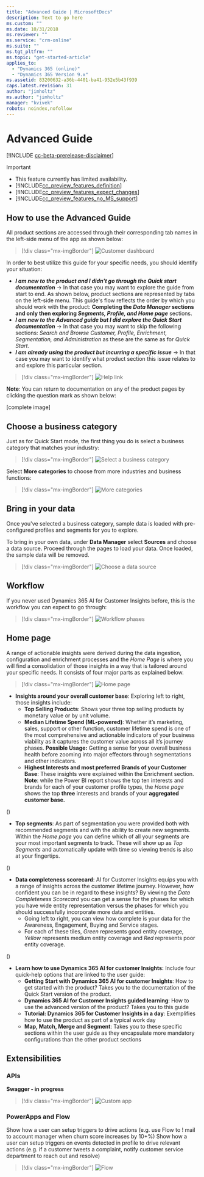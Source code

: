 ```yaml
---
title: "Advanced Guide | MicrosoftDocs"
description: Text to go here
ms.custom: ""
ms.date: 10/31/2018
ms.reviewer: ""
ms.service: "crm-online"
ms.suite: ""
ms.tgt_pltfrm: ""
ms.topic: "get-started-article"
applies_to: 
  - "Dynamics 365 (online)"
  - "Dynamics 365 Version 9.x"
ms.assetid: 83200632-a36b-4401-ba41-952e5b43f939
caps.latest.revision: 31
author: "jimholtz"
ms.author: "jimholtz"
manager: "kvivek"
robots: noindex,nofollow
---
```

# Advanced Guide

[!INCLUDE [cc-beta-prerelease-disclaimer](../includes/cc-beta-prerelease-disclaimer.md)]

> [!IMPORTANT]
> - This feature currently has limited availability.
> - [!INCLUDE[cc_preview_features_definition](../includes/cc-preview-features-definition.md)]  
> - [!INCLUDE[cc_preview_features_expect_changes](../includes/cc-preview-features-expect-changes.md)]  
> - [!INCLUDE[cc_preview_features_no_MS_support](../includes/cc-preview-features-no-ms-support.md)]  

## How to use the Advanced Guide
All product sections are accessed through their corresponding tab names in the left-side menu of the app as shown below:

> [!div class="mx-imgBorder"] 
> ![](media/customer-dashboard-full.png "Customer dashboard")

In order to best utilize this guide for your specific needs, you should identify your situation:
- ***I am new to the product and I didn't go through the Quick start documentation*** -> In that case you may want to explore the guide from start to end. As shown below, product sections are represented by tabs on the left-side menu. This guide's flow reflects the order by which you should work with the product: **Completing the *Data Manager* sections and only then exploring *Segments, Profile, and Home page*** sections.
- ***I am new to the Advanced guide but I did explore the Quick Start documentation*** -> In that case you may want to skip the following sections: *Search and Browse Customer, Profile, Enrichment, Segmentation, and Administration* as these are the same as for *Quick Start*.   
- ***I am already using the product but incurring a specific issue*** -> In that case you may want to identify what product section this issue relates to and explore this particular section. 

> [!div class="mx-imgBorder"] 
> ![](media/help-link.png "Help link")

**Note**: You can return to documentation on any of the product pages by clicking the question mark as shown below:

[complete image]

<!--
## Onboarding (for Administrators)
Currently missing (9/17)
-->

## Choose a business category
Just as for Quick Start mode, the first thing you do is select a business category that matches your industry:

> [!div class="mx-imgBorder"] 
> ![](media/choose-business-category720.png "Select a business category")

Select **More categories** to choose from more industries and business functions:

> [!div class="mx-imgBorder"] 
> ![](media/more-categories.png "More categories")

## Bring in your data
Once you've selected a business category, sample data is loaded with pre-configured profiles and segments for you to explore.

To bring in your own data, under **Data Manager** select **Sources** and choose a data source. Proceed through the pages to load your data. Once loaded, the sample data will be removed.

> [!div class="mx-imgBorder"] 
> ![](media/choose-data-source75.png "Choose a data source")

## Workflow
If you never used Dynamics 365 AI for Customer Insights before, this is the workflow you can expect to go through:

> [!div class="mx-imgBorder"] 
> ![](media/workflow720.png "Workflow phases")

## Home page
A range of actionable insights were derived during the data ingestion, configuration and enrichment processes and the *Home Page* is where you will find a consolidation of those insights in a way that is tailored around your specific needs. It consists of four major parts as explained below.

> [!div class="mx-imgBorder"] 
> ![](media/customers-dashboard780.png "Home page")

-	**Insights around your overall customer base**: Exploring left to right, those insights include: 
      - **Top Selling Products**: Shows your three top selling products by monetary value or by unit volume. 
      - **Median Lifetime Spend (ML-powered)**: Whether it’s marketing, sales, support or other function, customer lifetime spend is one of the most comprehensive and actionable indicators of your business viability as it captures the customer value across all it’s journey phases. **Possible Usage:** Getting a sense for your overall business health before zooming into major effectors through segmentations and other indicators.
      - **Highest Interests and most preferred Brands of your Customer Base**: These insights were explained within the Enrichment section. **Note**: while the Power BI report shows the top ten interests and brands for each of your customer profile types, the *Home page* shows the top **three** interests and brands of your **aggregated customer base.**

()

-	**Top segments**: As part of segmentation you were provided both with recommended segments and with the ability to create new segments. Within the *Home page* you can define which of all your segments are your most important segments to track. These will show up as *Top Segments* and automatically update with time so viewing trends is also at your fingertips. 

()

- **Data completeness scorecard**: AI for Customer Insights equips you with a range of insights across the customer lifetime journey. However, how confident you can be in regard to these insights? By viewing the *Data Completeness Scorecard* you can get a sense for the phases for which you have wide entity representation versus the phases for which you should successfully incorporate more data and entities. 
    - Going left to right, you can view how complete is your data for the Awareness, Engagement, Buying and Service stages.   
    - For each of these tiles, *Green* represents good entity coverage, *Yellow* represents medium entity coverage and *Red* represents poor entity coverage. 
   
()

-	**Learn how to use Dynamics 365 AI for customer Insights:** Include four quick-help options that are linked to the user guide:
    - **Getting Start with Dynamics 365 AI for customer Insights**: How to get started with the product? Takes you to the documentation of the Quick Start version of the product.
    - **Dynamics 365 AI for Customer Insights guided learning**: How to use the advanced version of the product? Takes you to this guide 
    - **Tutorial: Dynamics 365 for Customer Insights in a day**: Exemplifies how to use the product as part of a typical work day
    - **Map, Match, Merge and Segment**: Takes you to these specific sections within the user guide as they encapsulate more mandatory configurations than the other product sections


## Extensibilities

### APIs 
**Swagger - in progress**

> [!div class="mx-imgBorder"] 
> ![](media/custom-app.png "Custom app")

### PowerApps and Flow
Show how a user can setup triggers to drive actions (e.g. use Flow to ! mail to account manager when churn score increases by 10+%)
Show how a user can setup triggers on events detected in profile to drive relevant actions (e.g. if a customer tweets a complaint, notify customer service department to reach out and resolve)

> [!div class="mx-imgBorder"] 
> ![](media/powerapps-flow.png "Flow")

